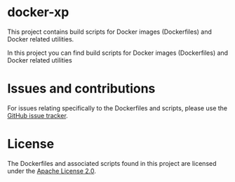 # docker-xp

This project contains build scripts for Docker images (Dockerfiles) and Docker related utilities.

In this project you can find build scripts for Docker images (Dockerfiles) and Docker related utilities

# Issues and contributions

For issues relating specifically to the Dockerfiles and scripts, please use the [GitHub issue tracker](https://github.com/adamkingit/docker-xp/issues).

# License

The Dockerfiles and associated scripts found in this project are licensed under the [Apache License 2.0](LICENSE).
